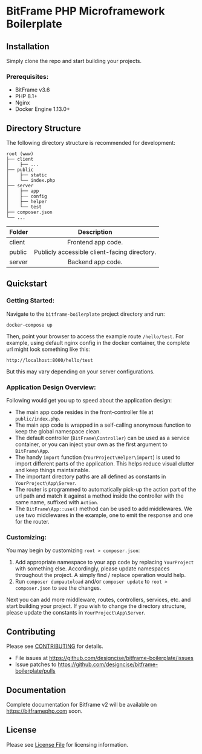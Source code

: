 # BitFrame PHP Microframework Boilerplate

## Installation

Simply clone the repo and start building your projects.

### Prerequisites:

- BitFrame v3.6
- PHP 8.1+
- Nginx
- Docker Engine 1.13.0+

## Directory Structure

The following directory structure is recommended for development:

```
root (www)
├── client
│    ├── ...
├── public
│    ├── static
│    └── index.php
├── server
│    ├── app
│    ├── config
│    ├── helper
│    └── test
├── composer.json
└── ...
```

| Folder        | Description   |
| ------------- |:-------------:|
| client        | Frontend app code.   |
| public   | Publicly accessible client-facing directory.   |
| server        | Backend app code.   |

## Quickstart

### Getting Started:

Navigate to the `bitframe-boilerplate` project directory and run:

```
docker-compose up
```

Then, point your browser to access the example route `/hello/test`. For example, using default nginx config in the docker container, the complete url might look something like this:

```
http://localhost:8000/hello/test
```

But this may vary depending on your server configurations.

### Application Design Overview:

Following would get you up to speed about the application design:

- The main app code resides in the front-controller file at `public/index.php`.
- The main app code is wrapped in a self-calling anonymous function to keep the global namespace clean.
- The default controller (`BitFrame\Controller`) can be used as a service container, or you can inject your own as the first argument to `BitFrame\App`.
- The handy `import` function (`YourProject\Helper\import`) is used to import different parts of the application. This helps reduce visual clutter and keep things maintainable.
- The important directory paths are all defined as constants in `YourProject\App\Server`.
- The router is programmed to automatically pick-up the action part of the url path and match it against a method inside the controller with the same name, suffixed with `Action`.
- The `BitFrame\App::use()` method can be used to add middlewares. We use two middlewares in the example, one to emit the response and one for the router. 

### Customizing:

You may begin by customizing `root > composer.json`:

1. Add appropriate namespace to your app code by replacing `YourProject` with something else. Accordingly, please update namespaces throughout the project. A simply find / replace operation would help.
1. Run `composer dumpautoload` and/or `composer update` to `root > composer.json` to see the changes.

Next you can add more middleware, routes, controllers, services, etc. and start building your project. If you wish to change the directory structure, please update the constants in `YourProject\App\Server`.

## Contributing

Please see [CONTRIBUTING](CONTRIBUTING.md) for details.

* File issues at https://github.com/designcise/bitframe-boilerplate/issues
* Issue patches to https://github.com/designcise/bitframe-boilerplate/pulls

## Documentation

Complete documentation for Bitframe v2 will be available on https://bitframephp.com soon.

## License

Please see [License File](LICENSE.md) for licensing information.

